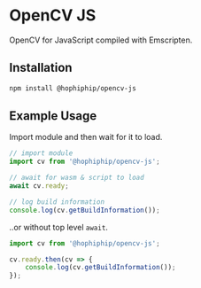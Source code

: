 # OpenCV JS

OpenCV for JavaScript compiled with Emscripten.

## Installation

```sh
npm install @hophiphip/opencv-js
```

## Example Usage

Import module and then wait for it to load.
```js
// import module
import cv from '@hophiphip/opencv-js';

// await for wasm & script to load
await cv.ready;

// log build information
console.log(cv.getBuildInformation());
```

..or without top level `await`.

```js
import cv from '@hophiphip/opencv-js';

cv.ready.then(cv => {
    console.log(cv.getBuildInformation());
});
```

